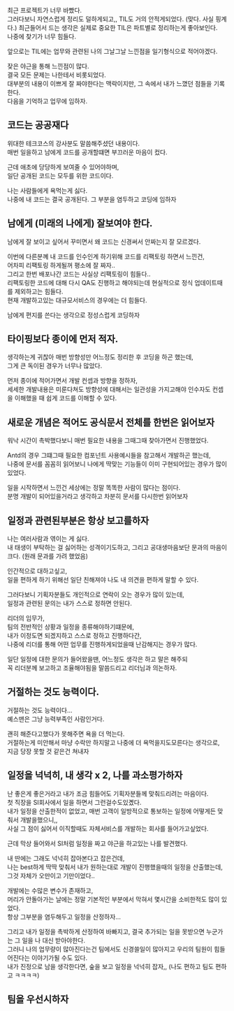 최근 프로젝트가 너무 바빴다.\
그러다보니 자연스럽게 정리도 덜하게되고,, TIL도 거의 안적게되었다. (맞다. 사실 핑계다.)
최근들어서 드는 생각은 실제로 중요한 TIL은 파트별로 정리하는게 좋아보인다.\
나중에 찾기가 너무 힘들다.

앞으로는 TIL에는 업무와 관련된 나의 그날그날 느낀점을 일기형식으로 적어야겠다.

잦은 야근을 통해 느낀점이 많다.\
결국 모든 문제는 나한테서 비롯되었다.\
대부분의 내용이 이쁘게 잘 짜야한다는 맥락이지만, 그 속에서 내가 느꼈던 점들을 기록한다.\
다음을 기억하고 업무에 임하자.

## 코드는 공공재다

위대한 테크코스의 강사분도 말씀해주셨던 내용이다.\
매번 일을하고 남에게 코드를 공개할떄면 부끄러운 마음이 컸다.

근데 애초에 당당하게 보여줄 수 있어야하며,\
일단 공개된 코드는 모두를 위한 코드이다.

나는 사람들에게 욕먹는게 싫다.\
나중에 내 코드는 결국 공개된다. 그 부분을 염두하고 코딩에 임하자

## 남에게 (미래의 나에게) 잘보여야 한다.

남에게 잘 보이고 싶어서 꾸미면서 왜 코드는 신경써서 안짜는지 잘 모르겠다.

이번에 다른분꼐 내 코드를 인수인계 하기위해 코드를 리팩토링 하면서 느낀건,\
어차피 리팩토링 하게될꺼 평소에 잘 짜자..\
그리고 한번 배포나간 코드는 사실상 리팩토링이 힘들다..\
리팩토링한 코드에 대해 다시 QA도 진행하고 해야되는데 현실적으로 정식 업데이트때를 제외하고는 힘들다.\
현재 개발하고있는 대규모서비스의 경우에는 더 힘들다.

남에게 편지를 쓴다는 생각으로 정성스럽게 코딩하자

## 타이핑보다 종이에 먼저 적자.

생각하는게 귀찮아 매번 방향성만 어느정도 정리한 후 코딩을 하곤 했는데,\
그게 큰 독이된 경우가 너무나 많았다.

먼저 종이에 적어가면서 개발 컨셉과 방향을 정하자,\
세세한 개발내용은 미룬다쳐도 방향성에 대해서는 일관성을 가지고해야 인수자도 컨셉을 이해했을 때 쉽게 코드를 이해할 수 있다.

## 새로운 개념은 적어도 공식문서 전체를 한번은 읽어보자

워낙 시간이 촉박했다보니 매번 필요한 내용을 그때그때 찾아가면서 진행했었다.

Antd의 경우 그떄그때 필요한 컴포넌트 사용예시들을 참고해서 개발하곤 했는데,\
나중에 문서를 꼼꼼히 읽어보니 나에게 딱맞는 기능들이 이미 구현되어있는 경우가 많이 있었다.

일을 시작하면서 느낀건 세상에는 정말 똑똑한 사람이 많다는 점이다.\
분명 개발이 되어있을거라고 생각하고 차분히 문서를 다시한번 읽어보자

## 일정과 관련된부분은 항상 보고를하자

나는 여러사람과 엮이는 게 싫다.\
내 태생이 부탁하는 걸 싫어하는 성격이기도하고, 그리고 공대생마음보단 문과의 마음이크다. (원래 문과를 가려 했었음)

인간적으로 대하고싶고,\
일을 편하게 하기 위해선 일단 친해져야 나도 내 의견을 편하게 말할 수 있다.

그러다보니 기획자분들도 개인적으로 연락이 오는 경우가 많이 있는데,\
일정과 관련된 문의는 내가 스스로 정하면 안된다.

리더의 임무가,\
팀의 전반적인 상황과 일정을 종류해야하기떄문에,\
내가 이정도면 되겠지하고 스스로 정하고 진행하다간,\
나중에 리더를 통해 어떤 업무를 진행하게되었을때 난감해지는 경우가 많다.

일단 일정에 대한 문의가 들어왔을땐, 어느정도 생각은 하고 말은 해주되\
꼭 리더분께 보고하고 조율해야됨을 말씀드리고 리더님과 의논하자.

## 거절하는 것도 능력이다.

거절하는 것도 능력이다...\
예스맨은 그냥 능력부족인 사람인거다.

괜히 해준다고했다가 못해주면 욕을 더 먹는다.\
거절하는게 미안해서 마냥 수락만 하지말고 나중에 더 욕먹을지도모른다는 생각으로,\
지금 당장 못할 것 같은건 쳐내자

## 일정을 넉넉히, 내 생각 x 2, 나를 과소평가하자

난 좋은게 좋은거라고 내가 조금 힘들어도 기획자분들께 맞춰드리려는 마음이다.\
첫 직장을 SI회사에서 일을 하면서 그런걸수도있곘다.\
내가 일정을 산출한적이 없었고, 매번 고객이 일방적으로 통보하는 일정에 어떻게든 맞춰서 개발을했으니,,\
사실 그 점이 싫어서 이직할때도 자체서비스를 개발하는 회사를 들어가고싶었다.

근데 막상 들어와서 SI처럼 일정을 짜고 야근을 하고있는 나를 발견했다.

내 딴에는 그래도 넉넉히 잡아본다고 잡은건데,\
나는 best하게 딱딱 맞춰서 내가 원하는대로 개발이 진행했을때의 일정을 산출했는데,\
그것 자체가 오만이고 기만이었다..

개발에는 수많은 변수가 존재하고,\
머리가 안돌아가는 날에는 정말 기본적인 부분에서 막혀서 몇시간을 소비한적도 많이 있었다.\
항상 그부분을 염두해두고 일정을 산정하자...

그리고 내가 일정을 촉박하게 산정하여 바빠지고, 결국 추가되는 일을 못받으면 누군가는 그 일을 나 대신 받아야한다.\
그러니 나의 업무량이 많아진다는건 팀에서도 신경쓸일이 많아지고 우리의 팀원이 힘들어진다는 이야기가될 수도 있다.\
내가 진정으로 남을 생각한다면, 숲을 보고 일정을 넉넉히 잡자,, (나도 편하고 팀도 편하고 ㅋㅋㅋㅋ)

## 팀을 우선시하자
